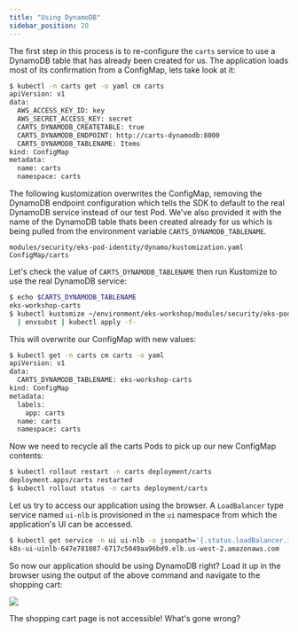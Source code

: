 ```yaml
---
title: "Using DynamoDB"
sidebar_position: 20
---
```


The first step in this process is to re-configure the `carts` service to use a DynamoDB table that has already been created for us. The application loads most of its confirmation from a ConfigMap, lets take look at it:

```bash
$ kubectl -n carts get -o yaml cm carts
apiVersion: v1
data:
  AWS_ACCESS_KEY_ID: key
  AWS_SECRET_ACCESS_KEY: secret
  CARTS_DYNAMODB_CREATETABLE: true
  CARTS_DYNAMODB_ENDPOINT: http://carts-dynamodb:8000
  CARTS_DYNAMODB_TABLENAME: Items
kind: ConfigMap
metadata:
  name: carts
  namespace: carts
```

The following kustomization overwrites the ConfigMap, removing the DynamoDB endpoint configuration which tells the SDK to default to the real DynamoDB service instead of our test Pod. We've also provided it with the name of the DynamoDB table thats been created already for us which is being pulled from the environment variable `CARTS_DYNAMODB_TABLENAME`.

```kustomization
modules/security/eks-pod-identity/dynamo/kustomization.yaml
ConfigMap/carts
```

Let's check the value of `CARTS_DYNAMODB_TABLENAME` then run Kustomize to use the real DynamoDB service:

```bash
$ echo $CARTS_DYNAMODB_TABLENAME
eks-workshop-carts
$ kubectl kustomize ~/environment/eks-workshop/modules/security/eks-pod-identity/dynamo \
  | envsubst | kubectl apply -f-
```

This will overwrite our ConfigMap with new values:

```bash
$ kubectl get -n carts cm carts -o yaml
apiVersion: v1
data:
  CARTS_DYNAMODB_TABLENAME: eks-workshop-carts
kind: ConfigMap
metadata:
  labels:
    app: carts
  name: carts
  namespace: carts
```

Now we need to recycle all the carts Pods to pick up our new ConfigMap contents:

```bash hook=enable-dynamo hookTimeout=430
$ kubectl rollout restart -n carts deployment/carts
deployment.apps/carts restarted
$ kubectl rollout status -n carts deployment/carts
```

Let us try to access our application using the browser. A `LoadBalancer` type service named `ui-nlb` is provisioned in the `ui` namespace from which the application's UI can be accessed.

```bash
$ kubectl get service -n ui ui-nlb -o jsonpath='{.status.loadBalancer.ingress[*].hostname}{"\n"}'
k8s-ui-uinlb-647e781087-6717c5049aa96bd9.elb.us-west-2.amazonaws.com
```
So now our application should be using DynamoDB right? Load it up in the browser using the output of the above command and navigate to the shopping cart:

<browser url="http://k8s-ui-uinlb-647e781087-6717c5049aa96bd9.elb.us-west-2.amazonaws.com/cart">
<img src={require('@site/static/img/sample-app-screens/error-500.png').default}/>
</browser>

The shopping cart page is not accessible! What's gone wrong?
